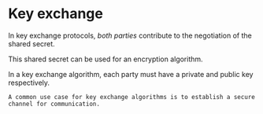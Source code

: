 # Key exchange

In key exchange protocols, _both parties_ contribute to the negotiation of the shared secret.

This shared secret can be used for an encryption algorithm.

In a key exchange algorithm, each party must have a private and public key respectively.

~~~admonish example title="Use case"
A common use case for key exchange algorithms is to establish a secure channel for communication.
~~~
